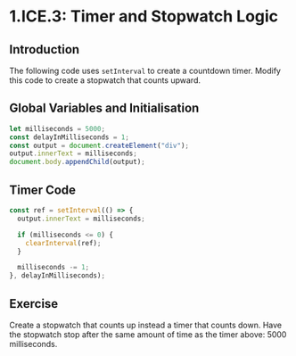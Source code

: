 # 1.ICE.3: Timer and Stopwatch Logic

## Introduction

The following code uses `setInterval` to create a countdown timer. Modify this code to create a stopwatch that counts upward.

## Global Variables and Initialisation

```javascript
let milliseconds = 5000;
const delayInMilliseconds = 1;
const output = document.createElement("div");
output.innerText = milliseconds;
document.body.appendChild(output);
```

## Timer Code

```javascript
const ref = setInterval(() => {
  output.innerText = milliseconds;

  if (milliseconds <= 0) {
    clearInterval(ref);
  }

  milliseconds -= 1;
}, delayInMilliseconds);
```

## Exercise

Create a stopwatch that counts up instead a timer that counts down. Have the stopwatch stop after the same amount of time as the timer above: 5000 milliseconds.
